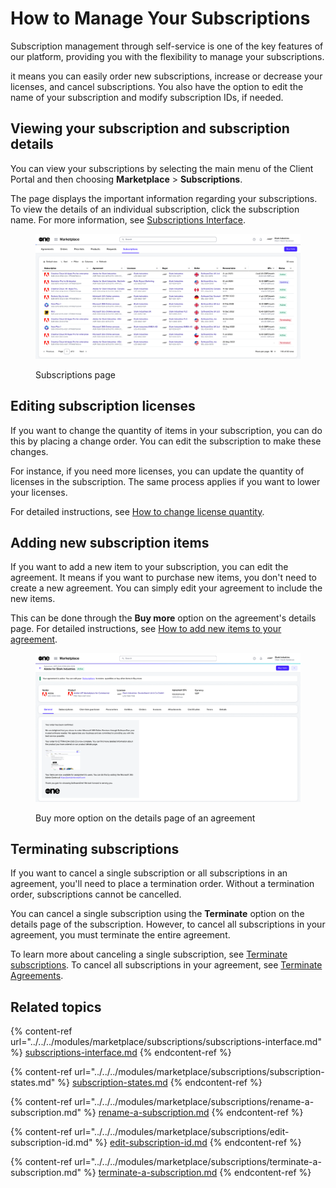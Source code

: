 # How to Manage Your Subscriptions

Subscription management through self-service is one of the key features of our platform, providing you with the flexibility to manage your subscriptions.&#x20;

it means you can easily order new subscriptions, increase or decrease your licenses, and cancel subscriptions. You also have the option to edit the name of your subscription and modify subscription IDs, if needed.

## Viewing your subscription and subscription details

You can view your subscriptions by selecting the main menu of the Client Portal and then choosing **Marketplace** > **Subscriptions**.&#x20;

The page displays the important information regarding your subscriptions. To view the details of an individual subscription, click the subscription name. For more information, see [Subscriptions Interface](../../../modules/marketplace/subscriptions/subscriptions-interface.md).

<figure><img src="../../../.gitbook/assets/image (861).png" alt=""><figcaption><p>Subscriptions page</p></figcaption></figure>

## Editing subscription licenses

If you want to change the quantity of items in your subscription, you can do this by placing a change order. You can edit the subscription to make these changes.

For instance, if you need more licenses, you can update the quantity of licenses in the subscription. The same process applies if you want to lower your licenses.

For detailed instructions, see [How to change license quantity](adjust-subscription-quantity.md).

## Adding new subscription items&#x20;

If you want to add a new item to your subscription, you can edit the agreement. It means if you want to purchase new items, you don't need to create a new agreement. You can simply edit your agreement to include the new items.

This can be done through the **Buy more** option on the agreement's details page. For detailed instructions, see [How to add new items to your agreement](add-items-to-an-agreement.md).

<figure><img src="../../../.gitbook/assets/image (39).png" alt=""><figcaption><p> Buy more option on the details page of an agreement</p></figcaption></figure>

## Terminating subscriptions

If you want to cancel a single subscription or all subscriptions in an agreement, you'll need to place a termination order. Without a termination order, subscriptions cannot be cancelled.&#x20;

You can cancel a single subscription using the **Terminate** option on the details page of the subscription. However, to cancel all subscriptions in your agreement, you must terminate the entire agreement.&#x20;

To learn more about canceling a single subscription, see [Terminate subscriptions](how-to-manage-your-subscriptions.md#terminating-subscriptions). To cancel all subscriptions in your agreement, see [Terminate Agreements](../../../modules/marketplace/agreements/terminate-agreements.md).

## Related topics

{% content-ref url="../../../modules/marketplace/subscriptions/subscriptions-interface.md" %}
[subscriptions-interface.md](../../../modules/marketplace/subscriptions/subscriptions-interface.md)
{% endcontent-ref %}

{% content-ref url="../../../modules/marketplace/subscriptions/subscription-states.md" %}
[subscription-states.md](../../../modules/marketplace/subscriptions/subscription-states.md)
{% endcontent-ref %}

{% content-ref url="../../../modules/marketplace/subscriptions/rename-a-subscription.md" %}
[rename-a-subscription.md](../../../modules/marketplace/subscriptions/rename-a-subscription.md)
{% endcontent-ref %}

{% content-ref url="../../../modules/marketplace/subscriptions/edit-subscription-id.md" %}
[edit-subscription-id.md](../../../modules/marketplace/subscriptions/edit-subscription-id.md)
{% endcontent-ref %}

{% content-ref url="../../../modules/marketplace/subscriptions/terminate-a-subscription.md" %}
[terminate-a-subscription.md](../../../modules/marketplace/subscriptions/terminate-a-subscription.md)
{% endcontent-ref %}
